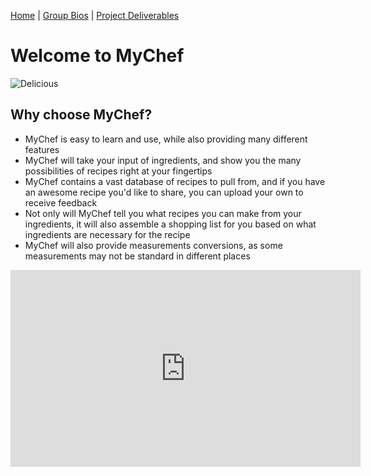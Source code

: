 [Home](https://mychefapp.github.io/) | [Group Bios](https://mychefapp.github.io/group_bios/) | [Project Deliverables](https://mychefapp.github.io/project_details/)

# Welcome to MyChef

![Delicious](https://dynaimage.cdn.cnn.com/cnn/q_auto,w_380,c_fill,g_auto,h_214,ar_16:9/http%3A%2F%2Fcdn.cnn.com%2Fcnnnext%2Fdam%2Fassets%2F160929101749-essential-spanish-dish-paella-phaidon.jpg)

## Why choose MyChef? 
* MyChef is easy to learn and use, while also providing many different features 
* MyChef will take your input of ingredients, and show you the many possibilities of recipes right at your fingertips 
* MyChef contains a vast database of recipes to pull from, and if you have an awesome recipe you'd like to share, you can upload your own to receive feedback
* Not only will MyChef tell you what recipes you can make from your ingredients, it will also assemble a shopping list for you based on what ingredients are necessary for the recipe
* MyChef will also provide measurements conversions, as some measurements may not be standard in different places 

<iframe width="560" height="315" src="https://www.youtube.com/embed?v=AaUd7LJxInc" frameborder="0" allow="accelerometer; autoplay; clipboard-write; encrypted-media; gyroscope; picture-in-picture" allowfullscreen></iframe>
